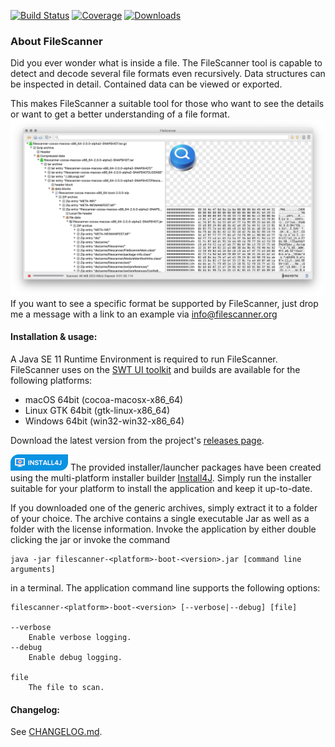 [![Build Status](https://travis-ci.com/hdecarne/filescanner.svg?branch=master)](https://travis-ci.com/hdecarne/filescanner)
[![Coverage](https://sonarcloud.io/api/project_badges/measure?project=de.carne%3Afilescanner&metric=coverage)](https://sonarcloud.io/dashboard?id=de.carne:filescanner)
[![Downloads](https://img.shields.io/github/downloads/hdecarne/filescanner/total.svg)](https://github.com/hdecarne/filescanner/releases)

### About FileScanner
Did you ever wonder what is inside a file. The FileScanner tool is capable to detect and decode several file formats even recursively. Data structures can be inspected in detail. Contained data can be viewed or exported.

This makes FileScanner a suitable tool for those who want to see the details or want to get a better understanding of a file format.
![self scan](docs/filescanner1.png)
If you want to see a specific format be supported by FileScanner, just drop me a
message with a link to an example via [info@filescanner.org](mailto:info@filescanner.org)

#### Installation & usage:
A Java SE 11 Runtime Environment is required to run FileScanner. FileScanner uses on the [SWT UI toolkit](https://www.eclipse.org/swt/) and builds are available for the following platforms:
* macOS 64bit (cocoa-macosx-x86_64)
* Linux GTK 64bit (gtk-linux-x86_64)
* Windows 64bit (win32-win32-x86_64)

Download the latest version from the project's [releases page](https://github.com/hdecarne/filescanner/releases/latest).

![Install4j](docs/install4j_small.png)
The provided installer/launcher packages have been created using the multi-platform installer builder
[Install4J](https://www.ej-technologies.com/products/install4j/overview.html). Simply run the installer suitable for your platform to install the application and keep it up-to-date.

If you downloaded one of the generic archives, simply extract it to a folder of your choice.
The archive contains a single executable Jar as well as a folder with the license information. Invoke the application by either double clicking the jar or invoke the command

```
java -jar filescanner-<platform>-boot-<version>.jar [command line arguments]
```

in a terminal. The application command line supports the following options:

```
filescanner-<platform>-boot-<version> [--verbose|--debug] [file]

--verbose
	Enable verbose logging.
--debug
	Enable debug logging.

file
	The file to scan.
```

#### Changelog:
See [CHANGELOG.md](https://github.com/hdecarne/filescanner/blob/master/CHANGELOG.md).
